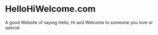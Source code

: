 # HelloHiWelcome.com
A good Website of saying Hello, Hi and Welcome to someone you love or special.
